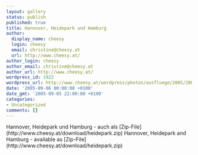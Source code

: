 ```yaml
---
layout: gallery
status: publish
published: true
title: Hannover, Heidepark und Hamburg
author:
  display_name: cheesy
  login: cheesy
  email: christine@cheesy.at
  url: http://www.cheesy.at/
author_login: cheesy
author_email: christine@cheesy.at
author_url: http://www.cheesy.at/
wordpress_id: 1922
wordpress_url: http://www.cheesy.at/wordpress/photos/ausfluege/2005/2005-september/
date: '2005-09-06 00:00:00 +0100'
date_gmt: '2005-09-05 22:00:00 +0100'
categories:
- Uncategorized
comments: []
---
```

<!--:de-->Hannover, Heidepark und Hamburg - auch als [Zip-File](http://www.cheesy.at/download/heidepark.zip)
<!--:--><!--:en-->Hannover, Heidepark and Hamburg - available as [Zip-File](http://www.cheesy.at/download/heidepark.zip)
<!--:-->
